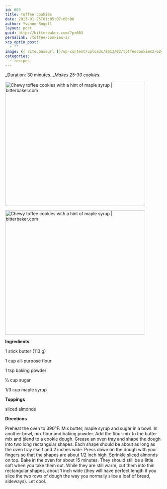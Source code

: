 ```yaml
---
id: 603
title: Toffee cookies
date: 2013-01-25T01:05:07+00:00
author: Yvonne Rogell
layout: post
guid: http://bitterbaker.com/?p=603
permalink: /toffee-cookies-2/
xcp_optin_post:
  - ""
image: {{ site.baseurl }}/wp-content/uploads/2013/02/toffeecookies2-624x486.jpg
categories:
  - recipes
---
```

_Duration: 30 minutes. __Makes 25-30 cookies._

<p class="recipe-icon">
  <img class="recipe-icon alignright pinthis" title="Chewy toffee cookies with a hint of maple syrup | bitterbaker.com" alt="Chewy toffee cookies with a hint of maple syrup | bitterbaker.com" src="http://bitterbaker.com/images/toffeecookies-mini.jpg" width="450" height="399" />
</p>

<p class="">
  <img class=" alignright pinthis" title="Chewy toffee cookies with a hint of maple syrup | bitterbaker.com" alt="Chewy toffee cookies with a hint of maple syrup | bitterbaker.com" src="http://bitterbaker.com/images/toffeecookies.jpg" width="450" height="399" />
</p>

**Ingredients**
  
1 stick butter (113 g)
  
1 cup all-purpose flour
  
1 tsp baking powder
  
½ cup sugar
  
1/3 cup maple syrup

**Toppings**
  
sliced almonds

**Directions**
  
Preheat the oven to 390°F. Mix butter, maple syrup and sugar in a bowl. In another bowl, mix flour and baking powder. Add the flour mix to the butter mix and blend to a cookie dough. Grease an oven tray and shape the dough into two long rectangular shapes. Each shape should be about as long as the oven tray itself and 2 inches wide. Press down on the dough with your fingers so that the shapes are about 1/2 inch high. Sprinkle sliced almonds on top. Bake in the oven for about 15 minutes. They should still be a little soft when you take them out. While they are still warm, cut them into thin rectangular shapes, about 1 inch wide (they will have perfect length if you slice the two rows of dough the way you normally slice a loaf of bread, sideways). Let cool.